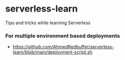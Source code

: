 # serverless-learn
Tips and tricks while learning Serverless


### For multiple environment based deployments
- https://github.com/AhmedRedbuffer/serverless-learn/blob/main/deployment-script.sh
